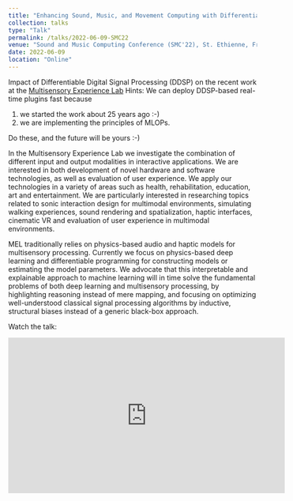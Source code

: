 ```yaml
---
title: "Enhancing Sound, Music, and Movement Computing with Differentiable DSP"
collection: talks
type: "Talk"
permalink: /talks/2022-06-09-SMC22
venue: "Sound and Music Computing Conference (SMC'22), St. Ethienne, France"
date: 2022-06-09
location: "Online"
---
```

Impact of Differentiable Digital Signal Processing (DDSP) on the recent work at the [Multisensory Experience Lab](https://melcph.create.aau.dk/) Hints: We can deploy DDSP-based real-time plugins fast because 

1. we started the work about 25 years ago :-) 
2. we are implementing the principles of MLOPs. 

Do these, and the future will be yours :-) 

In the Multisensory Experience Lab we investigate the combination of different input and output modalities in interactive applications. We are interested in both development of novel hardware and software technologies, as well as evaluation of user experience. We apply our technologies in a variety of areas such as health, rehabilitation, education, art and entertainment. We are particularly interested in researching topics related to sonic interaction design for multimodal environments, simulating walking experiences, sound rendering and spatialization, haptic interfaces, cinematic VR and evaluation of user experience in multimodal environments.

MEL traditionally relies on physics-based audio and haptic models for multisensory processing. Currently we focus on physics-based deep learning and differentiable programming for constructing models or estimating the model parameters. We advocate that this interpretable and explainable approach to machine learning will in time solve the fundamental problems of both deep learning and multisensory processing, by highlighting reasoning instead of mere mapping, and focusing on optimizing well-understood classical signal processing algorithms by inductive, structural biases instead of a generic black-box approach.

Watch the talk: 
<iframe width="560" height="315" src="https://www.youtube.com/embed/Kr_807NNYVU?t=513" title="YouTube video player" frameborder="0" allow="accelerometer; autoplay; clipboard-write; encrypted-media; gyroscope; picture-in-picture" allowfullscreen></iframe>
